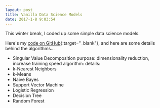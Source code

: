 ```yaml
---
layout: post
title: Vanilla Data Science Models
date: 2017-1-8 9:03:54
---
```


<style TYPE="text/css">
code.has-jax {font: inherit; font-size: 100%; background: inherit; border: inherit;}
</style>
<script type="text/x-mathjax-config">
MathJax.Hub.Config({
tex2jax: {
inlineMath: [['$','$'], ['\\(','\\)']],
skipTags: ['script', 'noscript', 'style', 'textarea', 'pre'] // removed 'code' entry
}
});
MathJax.Hub.Queue(function() {
var all = MathJax.Hub.getAllJax(), i;
for(i = 0; i < all.length; i += 1) {
all[i].SourceElement().parentNode.className += ' has-jax';
}
});
</script>
<script type="text/javascript" src="http://cdn.mathjax.org/mathjax/latest/MathJax.js?config=TeX-AMS-MML_HTMLorMML"></script>




This winter break, I coded up some simple data science models. 

Here's my [code on GitHub](https://github.com/rileyedmunds/datascience){:target="_blank"}, and here are some details behind the algorithms...
  
  
- Singular Value Decomposition
purpose: dimensionality reduction, increase training speed
algorithm:
details:
- k-Nearest Neighbors  
- k-Means       
- Naive Bayes          
- Support Vector Machine      
- Logistic Regression     
- Decision Tree   
- Random Forest  

    

    
    
